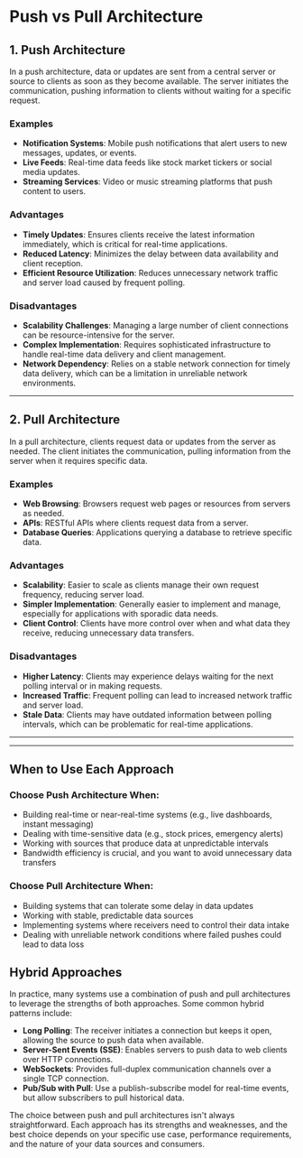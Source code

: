 # Push vs Pull Architecture

## 1. Push Architecture

In a push architecture, data or updates are sent from a central server or source to clients as soon as they become available. The server initiates the communication, pushing information to clients without waiting for a specific request.

### Examples

-   **Notification Systems**: Mobile push notifications that alert users to new messages, updates, or events.
-   **Live Feeds**: Real-time data feeds like stock market tickers or social media updates.
-   **Streaming Services**: Video or music streaming platforms that push content to users.

### Advantages

-   **Timely Updates**: Ensures clients receive the latest information immediately, which is critical for real-time applications.
-   **Reduced Latency**: Minimizes the delay between data availability and client reception.
-   **Efficient Resource Utilization**: Reduces unnecessary network traffic and server load caused by frequent polling.

### Disadvantages

-   **Scalability Challenges**: Managing a large number of client connections can be resource-intensive for the server.
-   **Complex Implementation**: Requires sophisticated infrastructure to handle real-time data delivery and client management.
-   **Network Dependency**: Relies on a stable network connection for timely data delivery, which can be a limitation in unreliable network environments.

---

## 2. Pull Architecture

In a pull architecture, clients request data or updates from the server as needed. The client initiates the communication, pulling information from the server when it requires specific data.

### Examples

-   **Web Browsing**: Browsers request web pages or resources from servers as needed.
-   **APIs**: RESTful APIs where clients request data from a server.
-   **Database Queries**: Applications querying a database to retrieve specific data.

### Advantages

-   **Scalability**: Easier to scale as clients manage their own request frequency, reducing server load.
-   **Simpler Implementation**: Generally easier to implement and manage, especially for applications with sporadic data needs.
-   **Client Control**: Clients have more control over when and what data they receive, reducing unnecessary data transfers.

### Disadvantages

-   **Higher Latency**: Clients may experience delays waiting for the next polling interval or in making requests.
-   **Increased Traffic**: Frequent polling can lead to increased network traffic and server load.
-   **Stale Data**: Clients may have outdated information between polling intervals, which can be problematic for real-time applications.

---

---

## When to Use Each Approach

### Choose Push Architecture When:

-   Building real-time or near-real-time systems (e.g., live dashboards, instant messaging)
-   Dealing with time-sensitive data (e.g., stock prices, emergency alerts)
-   Working with sources that produce data at unpredictable intervals
-   Bandwidth efficiency is crucial, and you want to avoid unnecessary data transfers

### Choose Pull Architecture When:

-   Building systems that can tolerate some delay in data updates
-   Working with stable, predictable data sources
-   Implementing systems where receivers need to control their data intake
-   Dealing with unreliable network conditions where failed pushes could lead to data loss

## Hybrid Approaches

In practice, many systems use a combination of push and pull architectures to leverage the strengths of both approaches. Some common hybrid patterns include:

-   **Long Polling**: The receiver initiates a connection but keeps it open, allowing the source to push data when available.
-   **Server-Sent Events (SSE)**: Enables servers to push data to web clients over HTTP connections.
-   **WebSockets**: Provides full-duplex communication channels over a single TCP connection.
-   **Pub/Sub with Pull**: Use a publish-subscribe model for real-time events, but allow subscribers to pull historical data.

The choice between push and pull architectures isn't always straightforward. Each approach has its strengths and weaknesses, and the best choice depends on your specific use case, performance requirements, and the nature of your data sources and consumers.
